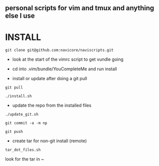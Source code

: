 personal scripts for vim and tmux and anything else I use
------------

# INSTALL

`git clone git@github.com:navicore/naviscripts.git`

* look at the start of the vimrc script to get vundle going
* cd into .vim/bundle/YouCompleteMe and run install


* install or update after doing a git pull

`git pull`

`./install.sh`

* update the repo from the installed files

`./update_git.sh`

`git commit -a -m np`

`git push`

* create tar for non-git install (remote)

`tar_dot_files.sh`

look for the tar in ~
